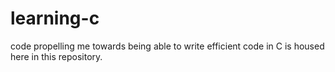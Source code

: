 # learning-c
code propelling me towards being able to write efficient code in C is housed here in this repository.
